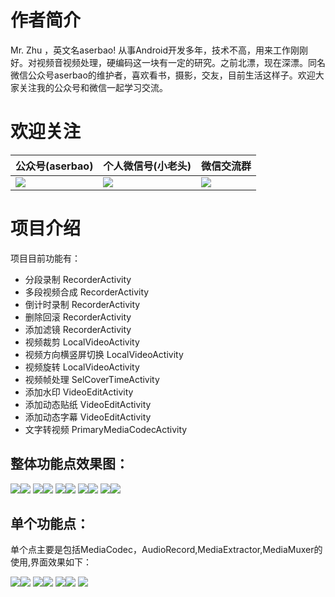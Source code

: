 
# 作者简介 
Mr. Zhu ，英文名aserbao! 从事Android开发多年，技术不高，用来工作刚刚好。对视频音视频处理，硬编码这一块有一定的研究。之前北漂，现在深漂。同名微信公众号aserbao的维护者，喜欢看书，摄影，交友，目前生活这样子。欢迎大家关注我的公众号和微信一起学习交流。

# 欢迎关注
|公众号(aserbao)|个人微信号(小老头)|微信交流群|
|--|--|--|
|![](https://github.com/aserbao/AserbaosAndroid/blob/master/app/src/main/assets/images/weixin.jpg)|![](https://github.com/aserbao/AserbaosAndroid/blob/master/app/src/main/assets/images/we_chat.jpg)|![](https://github.com/aserbao/AndroidCamera/blob/master/app/src/main/assets/images/Android%E4%BA%A4%E6%B5%81%E7%BE%A4.jpg)|

# 项目介绍
项目目前功能有：
- 分段录制        RecorderActivity
- 多段视频合成    RecorderActivity
- 倒计时录制      RecorderActivity
- 删除回滚        RecorderActivity
- 添加滤镜        RecorderActivity
- 视频裁剪            LocalVideoActivity
- 视频方向横竖屏切换   LocalVideoActivity
- 视频旋转            LocalVideoActivity
- 视频帧处理          SelCoverTimeActivity
- 添加水印        VideoEditActivity
- 添加动态贴纸    VideoEditActivity
- 添加动态字幕    VideoEditActivity
- 文字转视频      PrimaryMediaCodecActivity

## 整体功能点效果图：
![](https://github.com/aserbao/AndroidCamera/blob/master/app/src/main/assets/images/录制.gif)![](https://github.com/aserbao/AndroidCamera/blob/master/app/src/main/assets/images/摄像头切换.gif)
![](https://github.com/aserbao/AndroidCamera/blob/master/app/src/main/assets/images/倒计时.gif)![](https://github.com/aserbao/AndroidCamera/blob/master/app/src/main/assets/images/回删功能.gif)
![](https://github.com/aserbao/AndroidCamera/blob/master/app/src/main/assets/images/本地编辑.gif)![](https://github.com/aserbao/AndroidCamera/blob/master/app/src/main/assets/images/编辑界面.gif)
![](https://github.com/aserbao/AndroidCamera/blob/master/app/src/main/assets/images/选封面.gif)![](https://github.com/aserbao/AndroidCamera/blob/master/app/src/main/assets/images/添加贴纸.gif)
![](https://github.com/aserbao/AndroidCamera/blob/master/app/src/main/assets/images/添加字幕.gif)![](https://github.com/aserbao/AndroidCamera/blob/master/app/src/main/assets/images/保存到相册.gif)



## 单个功能点：
单个点主要是包括MediaCodec，AudioRecord,MediaExtractor,MediaMuxer的使用,界面效果如下：

![](https://github.com/aserbao/AndroidCamera/blob/master/app/src/main/assets/images/Mediacodec的基本用法.gif)![](https://github.com/aserbao/AndroidCamera/blob/master/app/src/main/assets/images/EncodeDecode.gif)
![](https://github.com/aserbao/AndroidCamera/blob/master/app/src/main/assets/images/ExtractDecode.gif)![](https://github.com/aserbao/AndroidCamera/blob/master/app/src/main/assets/images/DecodeEditEncode.gif)
![](https://github.com/aserbao/AndroidCamera/blob/master/app/src/main/assets/images/Mediacodec录制随音乐改变.gif)![](https://github.com/aserbao/AndroidCamera/blob/master/app/src/main/assets/images/MediaExtractor.gif)
![](https://github.com/aserbao/AndroidCamera/blob/master/app/src/main/assets/images/MediaMuxer.gif)


